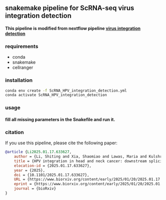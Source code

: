 ##  snakemake pipeline for ScRNA-seq virus integration detection

#### This pipeline is modified from nextflow pipeline [virus integration detection](https://nf-co.re/viralintegration/0.1.1/)

### requirements
- conda
- snakemake
- cellranger

### installation
```bash
conda env create -f ScRNA_HPV_integration_detection.yml
conda activate ScRNA_HPV_integration_detection
```
### usage 
#### fill all missing parameters in the Snakefile and run it.

### citation
If you use this pipeline, please cite the following paper:
```bibtex
@article {Li2025.01.17.633627,
	author = {Li, Shiting and Xia, Shaomiao and Lawas, Maria and Kulshreshtha, Aishani and Garb, Bailey F. and Perera, AA Chamila and Li, Chen and Qin, Tingting and Welch, Joshua D. and D{\textquoteright}Silva, Nisha J. and Rozek, Laura S. and Sartor, Maureen A.},
	title = {HPV integration in head and neck cancer: downstream splicing events and expression ratios linked with poor outcomes},
	elocation-id = {2025.01.17.633627},
	year = {2025},
	doi = {10.1101/2025.01.17.633627},
	URL = {https://www.biorxiv.org/content/early/2025/01/20/2025.01.17.633627},
	eprint = {https://www.biorxiv.org/content/early/2025/01/20/2025.01.17.633627.full.pdf},
	journal = {bioRxiv}
}
```
